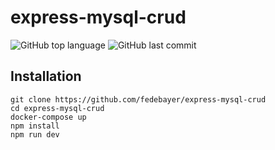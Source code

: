 # express-mysql-crud

![GitHub top language](https://img.shields.io/github/languages/top/FedeBayer/express-mysql-crud?style=for-the-badge)
![GitHub last commit](https://img.shields.io/github/last-commit/FedeBayer/express-mysql-crud?style=for-the-badge)

## Installation

```
git clone https://github.com/fedebayer/express-mysql-crud
cd express-mysql-crud
docker-compose up
npm install
npm run dev
```

